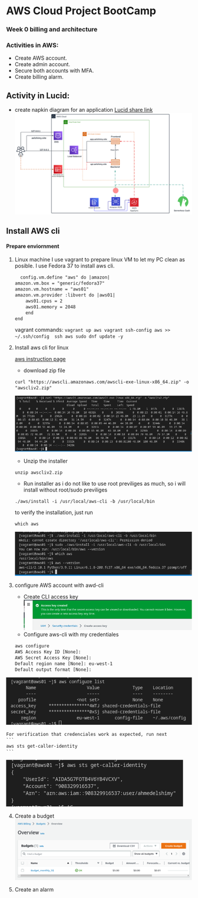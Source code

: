 # AWS Cloud Project BootCamp 
### Week 0 billing and architecture 

### Activities in AWS:
- Create AWS account.
- Create admin account.
- Secure both accounts with MFA.
- Create billing alarm.

## Activity in Lucid:
- create napkin diagram for an application
[Lucid share link](https://lucid.app/lucidchart/ccb2587a-5f34-4b57-9154-c70c5a53e89a/edit?viewport_loc=200%2C-418%2C2507%2C1635%2C0_0&invitationId=inv_7de4b202-274c-41c9-81dd-cd6051e88670)
![CrudderNapkinDiagram](images/CrudderNapkinDiagram.svg)

## Install AWS cli 
#### Prepare enviornment 
1. Linux machine
    I use vagrant to prepare linux VM to let my PC clean as posible.
    I use Fedora 37 to install aws cli.
    ```vagrant
      config.vm.define "aws" do |amazon|
    amazon.vm.box = "generic/fedora37"
    amazon.vm.hostname = "aws01"
    amazon.vm.provider :libvert do |aws01|
        aws01.cpus = 2
        aws01.memory = 2048
        end    
    end
    ``` 
    vagrant commands:
        ```
        vagrant up aws
        vagrant ssh-config aws >> ~/.ssh/config 
        ssh aws
        sudo dnf update -y 
        ```

2. Install aws cli for linux

    [aws instruction page](https://docs.aws.amazon.com/cli/latest/userguide/getting-started-install.html)
    - download zip file 

    ``` 
    curl "https://awscli.amazonaws.com/awscli-exe-linux-x86_64.zip" -o "awscliv2.zip"
    ```
    ![Curl command](images/curl-awscli-zip.png)
    - Unzip the installer 
    ```
    unzip awscliv2.zip
    ```
    - Run installer
    as i do not like to use root previliges as much, so i will install without root/sudo previliges
    ```
    ./aws/install -i /usr/local/aws-cli -b /usr/local/bin
    ```
    to verify the installation, just run 
    ```
    which aws
    ```
    ![Verify the installation](images/aws-install.png)

3. configure AWS account with awd-cli
    - Create CLI access key 
    ![Access key creation](images/access-key.png)
    - Configure aws-cli with my credentiales 
    ```
    aws configure
    AWS Access Key ID [None]: 
    AWS Secret Access Key [None]: 
    Default region name [None]: eu-west-1
    Default output format [None]: 

  ![aws-conf-list](images/aws-access-key.png)

    For verification that credenciales work as expected, run next 
    ```
    aws sts get-caller-identity
    ```
  ![AWS-cli proof](images/aws-proof-cli.png)
  
4. Create a budget
  ![aws budget](images/aws-budget.png)

5. Create an alarm 





